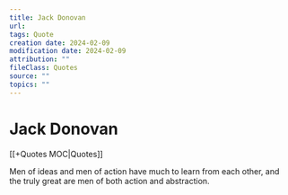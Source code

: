 ```yaml
---
title: Jack Donovan
url: 
tags: Quote
creation date: 2024-02-09
modification date: 2024-02-09
attribution: ""
fileClass: Quotes
source: ""
topics: ""
---
```


# Jack Donovan

[[+Quotes MOC|Quotes]]

Men of ideas and men of action have much to learn from each other, and the truly great are men of both action and abstraction.
